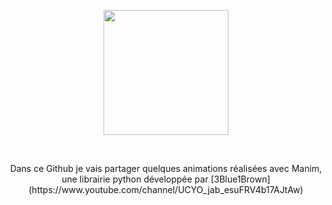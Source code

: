 <p align="center">
	  <img src="https://user-images.githubusercontent.com/63207451/116782710-0b330080-aa8b-11eb-9add-3fb93a94655d.png" height="200">
<p/>

<br/>

<p align="center">
Dans ce Github je vais partager quelques animations réalisées avec Manim, une librairie python développée par [3Blue1Brown](https://www.youtube.com/channel/UCYO_jab_esuFRV4b17AJtAw)
<br/>
<p/>

